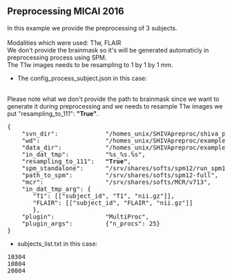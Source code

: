 ## Preprocessing MICAI 2016


In this example we provide the preprocessing of 3 subjects.<br />
<br />
Modalities which were used: T1w, FLAIR<br />
We don't provide the brainmask so it's will be generated automaticly in preprocessing process using SPM.<br />
The T1w images needs to be resampling to 1 by 1 by 1 mm.<br />

- The config_process_subject.json in this case:
<br />
 Please note what we don't provide the path to brainmask since we want to generate it during preprocessing and 
 we needs to resample T1w images we put  "resampling_to_111": <b>"True"</b>.
<br />
 <pre>
{
    "svn_dir":             "/homes_unix/SHIVApreproc/shiva_preproc/",
    "wd":                  "/homes_unix/SHIVApreproc/examples_preproc/MICCAI_2016/preproc_images",
    "data_dir":            "/homes_unix/SHIVApreproc/examples_preproc/MICCAI_2016/raw_images",
    "in_dat_tmp":          "%s_%s.%s",
    "resampling_to_111":   <b>"True"</b>,    
    "spm_standalone":      "/srv/shares/softs/spm12/run_spm12.sh",
    "path_to_spm":         "/srv/shares/softs/spm12-full",
    "mcr":                 "/srv/shares/softs/MCR/v713",
    "in_dat_tmp_arg": {
       "T1": [["subject_id", "T1", "nii.gz"]],
       "FLAIR": [["subject_id", "FLAIR", "nii.gz"]]
       },
    "plugin":              "MultiProc",
    "plugin_args":         {"n_procs": 25}   
}
</pre>

 - subjects_list.txt in this case:
<pre>
10304
10804
20804 </pre>
